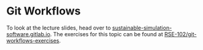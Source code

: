 # Git Workflows

To look at the lecture slides, head over to [sustainable-simulation-software.gitlab.io](https://sustainable-simulation-software.gitlab.io/course-material/slides/git_intro/workflows/index.html#/title-slide).
The exercises for this topic can be found at [RSE-102/git-workflows-exercises](https://github.com/RSE-102/git-workflows-exercises).
